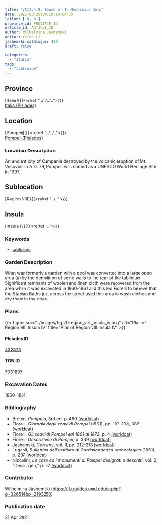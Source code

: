 ```yaml
---
title: "VIII.4.9. House of T. Mescinius Gelo"
date: 2021-03-26T00:10:10-04:00
latlon: [ 0, 0 ]
province_id: PROVINCE_ID
article_id: ARTICLE_ID
author: Wilhelmina Jashemski
editor: Yifan Li
jashemski-catalogue: 430
draft: false

categories:
  - "Italia"
tags:
  - "tablinium"
---
```


## Province
[Italia]({{<relref "../../../..">}}) \
[Italia (Pleiades)](https://pleiades.stoa.org/places/1052)

## Location
[Pompeii]({{<relref "../../..">}}) \
[Pompeii (Pleiades)](https://pleiades.stoa.org/places/433032)

### Location Description
An ancient city of Campania destroyed by the volcanic eruption of Mt. Vesuvius in A.D. 79, Pompeii was named as a UNESCO World Heritage Site in 1997.

## Sublocation
[Region VIII]({{<relref "../..">}})

## Insula
[Insula IV]({{<relref "..">}})

### Keywords
 - [tablinium](http://vocab.getty.edu/page/aat/300004180)

### Garden Description
What was formerly a garden with a pool was converted into a large open area (a) by the demolition of some walls to the rear of the tablinium. Significant remnants of woolen and linen cloth were recovered from the area when it was excavated in 1860-1861 and this led Fiorelli to believe that the Stabian Baths just across the street used this area to wash clothes and dry them in the open.

### Plans
{{< figure src="../images/fig.20.region_viii._insula_iv.png" alt="Plan of Region VIII Insula IV" title="Plan of Region VIII Insula IV" >}}

#### Pleiades ID
[432873](https://pleiades.stoa.org/places/538911200)

#### TGN ID
[7031897](http://vocab.getty.edu/page/tgn/2053030)

###  Excavation Dates
1860-1861

### Bibliography
* Breton, *Pompeia*, 3rd ed. p. 469 [(worldcat)](http://www.worldcat.org/oclc/894211341)
* Fiorelli, *Giornale degli scavi di Pompei* (1861), pp. 103-104, 386 [(worldcat)](http://www.worldcat.org/oclc/962518899)
* Fiorelli, *Gli scavi di Pompei dal 1861 al 1872*, p. 4 [(worldcat)](http://www.worldcat.org/oclc/65043382)
* Fiorelli, *Descrizione di Pompei*, p. 339 [(worldcat)](http://www.worldcat.org/oclc/252039996)
* Jashemski, *Gardens*, vol. II, pp. 212-213 [(worldcat)](http://www.worldcat.org/oclc/1113367431)
* Lugebil, *Bullettino dell'Instituto di Corrispondenza Archeologica* (1861), p. 237 [(worldcat)](http://www.worldcat.org/oclc/823239162)
* Niccolini, *Le case ed i monumenti di Pompei designati e descritti*, vol. 2, “Descr. gen,” p. 67 [(worldcat)](http://www.worldcat.org/oclc/906755593)

### Contributor
Wilhelmina Jashemski (https://lib.guides.umd.edu/c.php?g=326514&p=2193250)

### Publication date

21 Apr 2021
